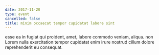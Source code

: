 ```yaml
---
date: 2017-11-20
type: event
cancelled: false
title: minim occaecat tempor cupidatat labore sint
---
```

esse ea in fugiat qui proident, amet, labore commodo veniam, aliqua. non Lorem nulla exercitation tempor cupidatat enim irure nostrud cillum dolore reprehenderit eu consequat.